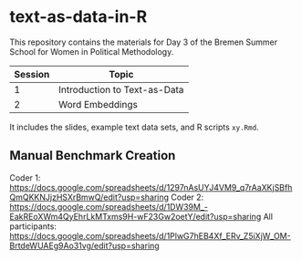 # text-as-data-in-R

This repository contains the materials for Day 3 of the Bremen Summer School for Women in Political Methodology.

| Session |  Topic
|----------|----------|
| 1   | Introduction to Text-as-Data   | 
| 2 | Word Embeddings

It includes the slides, example text data sets, and R scripts `xy.Rmd`.

## Manual Benchmark Creation

Coder 1: https://docs.google.com/spreadsheets/d/1297nAsUYJ4VM9_q7rAaXKjSBfhQmQKKNJjzHSXrBmwQ/edit?usp=sharing
Coder 2: https://docs.google.com/spreadsheets/d/1DW39M_-EakREoXWm4QyEhrLkMTxms9H-wF23Gw2oetY/edit?usp=sharing
All participants: https://docs.google.com/spreadsheets/d/1PlwG7hEB4Xf_ERv_Z5iXjW_OM-BrtdeWUAEg9Ao31vg/edit?usp=sharing
